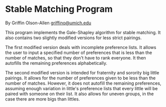 Stable Matching Program
===========================


By Griffin Olson-Allen <griffino@umich.edu>

This program implements the Gale-Shapley algorithm for stable matching. It also contains 
two slightly modified versions for less strict pairings.

The first modified version deals with incomplete preference lists. It allows the user to input a 
specified number of preferences that is less than the number of matches, so that they don't 
have to rank everyone. It then autofills the remaining preferences alphabetically.  

The second modified version is intended for fraternity and sorority big little pairings. 
It allows for the number of preferences given to be less than the number of matches. 
However, it does not autofill the remaining preferences, assuming  enough variation in little's 
preference lists that every little will be paired with someone on their list. It also allows for 
uneven groups, in the case there are more bigs than littles.

